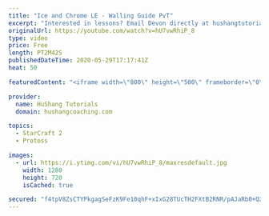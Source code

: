 ```yaml
---
title: "Ice and Chrome LE - Walling Guide PvT"
excerpt: "Interested in lessons? Email Devon directly at hushangtutorials@outlook.com ------------------------------------------------------------------------------------------------------- Want to support HuShang Tutorials directly? Patreon is a website where you can contribute a monthly donation that will help"
originalUrl: https://youtube.com/watch?v=hU7vwRhiP_8
type: video
price: Free
length: PT2M42S
publishedDateTime: 2020-05-29T17:17:41Z
heat: 50

featuredContent: "<iframe width=\"800\" height=\"500\" frameborder=\"0\" src=\"https://www.youtube.com/embed/hU7vwRhiP_8\" allow=\"accelerometer; autoplay; encrypted-media; gyroscope; picture-in-picture\" allowfullscreen></iframe>"

provider:
  name: HuShang Tutorials
  domain: hushangcoaching.com

topics:
  - StarCraft 2
  - Protoss

images:
  - url: https://i.ytimg.com/vi/hU7vwRhiP_8/maxresdefault.jpg
    width: 1280
    height: 720
    isCached: true

secured: "f4tpV8ZsCTYPkgagSeFzK9Fe10qhF+xIxG28TUcTH2FXtB2RNR/pAJaRb0+Q2/x+W/v3KxxCV7xwjhZDmXa0BXtnPXdr8MTWfcC0W4Ln4MOLZ6NOAk5+pFZKd+qV1sz1F2+5YGrjA2WYa4VyqYujOI0hy+4upEM2y+ZqKK7ahNE8ATkI4s8N0R1pADn7dmVEvKpZ/0Sqy9dDYcOEWS4i7MIZ7BShl+9hq3HIkl4kqWqQifAqnOXDASUeTGjdi5/lRvOLt7NkulMq6bKUfVBesSfWnt/2YKC7eK8VpaM2HgYkc4QOfdQlRA6VCfnaX8SegDbmaHPy9VWZ7h82oajpQjliletmKRZ8+GIiGoKUmZzbKbxaSXovh9nq0p9DSVskzIDCwMB7C6iq596ako687uF3m+rUK4ahNFVJaTGL3sk=;LmYEpnrK9aQrac5se1gyTg=="
---
```


